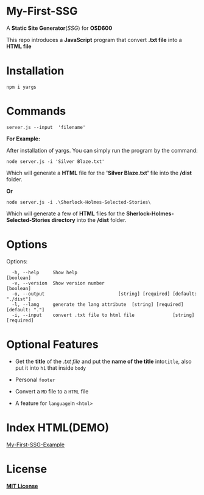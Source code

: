# My-First-SSG

A __Static Site Generator__(_SSG_) for __OSD600__

This repo introduces a __JavaScript__ program that convert __.txt file__ into a __HTML file__


# Installation 

`npm i yargs`

# Commands

  `server.js --input  'filename'`
  
__For Example:__

After installation of yargs. You can simply run the program by the command:

`node server.js -i 'Silver Blaze.txt'`

Which will generate a __HTML__ file for the __'Silver Blaze.txt'__ file into the __/dist__ folder.

__Or__

`node server.js -i .\Sherlock-Holmes-Selected-Stories\` 

Which will generate a few of __HTML__ files for the __Sherlock-Holmes-Selected-Stories directory__ into the __/dist__ folder.

# Options

Options:

``` 
  -h, --help     Show help                                             [boolean]
  -v, --version  Show version number                                   [boolean]
  -o, --output                           [string] [required] [default: "./dist"]
  -l, --lang     generate the lang attribute  [string] [required] [default: "."]
  -i, --input    convert .txt file to html file              [string] [required]
```
 
# Optional Features
 
 + Get the __title__ of the _.txt file_ and put the __name of the title__ into`title`, also put it into `h1` that inside `body`
 
 + Personal `footer`
 
 + Convert a `MD` file to a `HTML` file

 + A feature for `language`in `<html>`

# Index HTML(DEMO)
 
 [My-First-SSG-Example](https://derekjxy.github.io/My-First-SSG/)
 
# License

 [__MIT License__](https://choosealicense.com/licenses/mit/)
 
